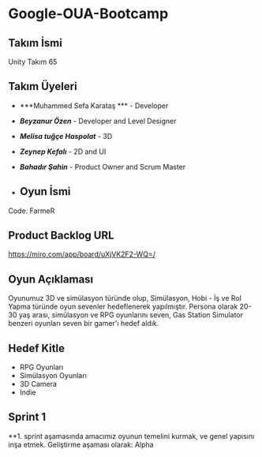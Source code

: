 # Google-OUA-Bootcamp
## Takım İsmi
Unity Takım 65

## Takım Üyeleri
- ***Muhammed Sefa Karataş *** - Developer
- ***Beyzanur Özen*** - Developer and Level Designer
- ***Melisa tuğçe Haspolat*** - 3D
- ***Zeynep Kefalı*** - 2D and UI
- ***Bahadır Şahin*** - Product Owner and Scrum Master

- ## Oyun İsmi
Code: FarmeR

## Product Backlog URL
https://miro.com/app/board/uXjVK2F2-WQ=/

## Oyun Açıklaması
Oyunumuz 3D ve simülasyon türünde olup, Simülasyon, Hobi - İş ve Rol Yapma türünde oyun sevenler hedeflenerek yapılmıştır. Persona olarak 20-30 yaş arası, simülasyon ve RPG oyunlarını seven, Gas Station Simulator benzeri oyunları seven bir gamer'ı hedef aldık.

## Hedef Kitle
- RPG Oyunları
- Simülasyon Oyunları
- 3D Camera
- Indie

## Sprint 1
**1. sprint aşamasında amacımız oyunun temelini kurmak, ve genel yapısını inşa etmek. Geliştirme aşaması olarak: Alpha


